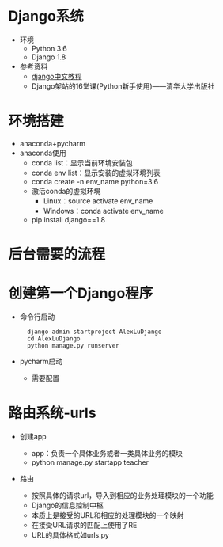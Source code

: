 # Django系统
- 环境
    - Python 3.6
    - Django 1.8
- 参考资料
    - [django中文教程](https://yiyibooks.cn/xx/django_182/index.html)
    - Django架站的16堂课(Python新手使用)——清华大学出版社
# 环境搭建
- anaconda+pycharm
- anaconda使用
    - conda list：显示当前环境安装包
    - conda env list：显示安装的虚拟环境列表
    - conda create -n env_name python=3.6
    - 激活conda的虚拟环境
        - Linux：source activate env_name
        - Windows：conda activate env_name
    - pip install django==1.8
    
# 后台需要的流程
        
# 创建第一个Django程序
- 命令行启动

        django-admin startproject AlexLuDjango
        cd AlexLuDjango
        python manage.py runserver
- pycharm启动
    - 需要配置

# 路由系统-urls
- 创建app
    - app：负责一个具体业务或者一类具体业务的模块
    - python manage.py startapp teacher
    
- 路由
    - 按照具体的请求url，导入到相应的业务处理模块的一个功能
    - Django的信息控制中枢
    - 本质上是接受的URL和相应的处理模块的一个映射
    - 在接受URL请求的匹配上使用了RE
    - URL的具体格式如urls.py
    





